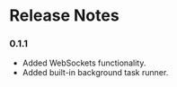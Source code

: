 # Release Notes

### 0.1.1

- Added WebSockets functionality.
- Added built-in background task runner.
